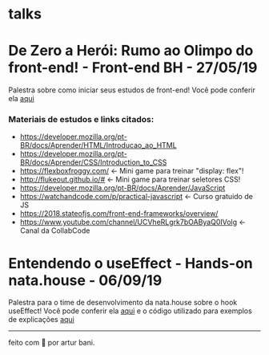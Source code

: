 # talks

# De Zero a Herói:  Rumo ao Olimpo do front-end! - Front-end BH - 27/05/19
Palestra sobre como iniciar seus estudos de front-end! Você pode conferir ela [aqui](https://docs.google.com/presentation/d/1mzqd3Dbt5bTz_J8bIB3qjy3MK-ODQ_dGGXZa5Kwk20k/edit?usp=sharing)

### Materiais de estudos e links citados:
 - https://developer.mozilla.org/pt-BR/docs/Aprender/HTML/Introducao_ao_HTML
 - https://developer.mozilla.org/pt-BR/docs/Aprender/CSS/Introduction_to_CSS
 - https://flexboxfroggy.com/ <-  Mini game para treinar "display: flex"!
 - http://flukeout.github.io/# <- Mini game para treinar seletores CSS!
 - https://developer.mozilla.org/pt-BR/docs/Aprender/JavaScript 
 - https://watchandcode.com/p/practical-javascript <- Curso gratuido de JS
 - https://2018.stateofjs.com/front-end-frameworks/overview/
 - https://www.youtube.com/channel/UCVheRLgrk7bOAByaQ0IVolg <- Canal da CollabCode

# Entendendo o useEffect - Hands-on nata.house - 06/09/19
Palestra para o time de desenvolvimento da nata.house sobre o hook useEffect! Você pode conferir ela [aqui](https://docs.google.com/presentation/d/1RKieT_ipE9CRtqitiSD1V1Qd5-RKZqiY4DTxqfPAZHU/edit?usp=sharing) e o código utilizado para exemplos de explicações [aqui](https://github.com/arturbani/talks/tree/master/hands-on-useffect)

---
feito com 💙 por artur bani.
